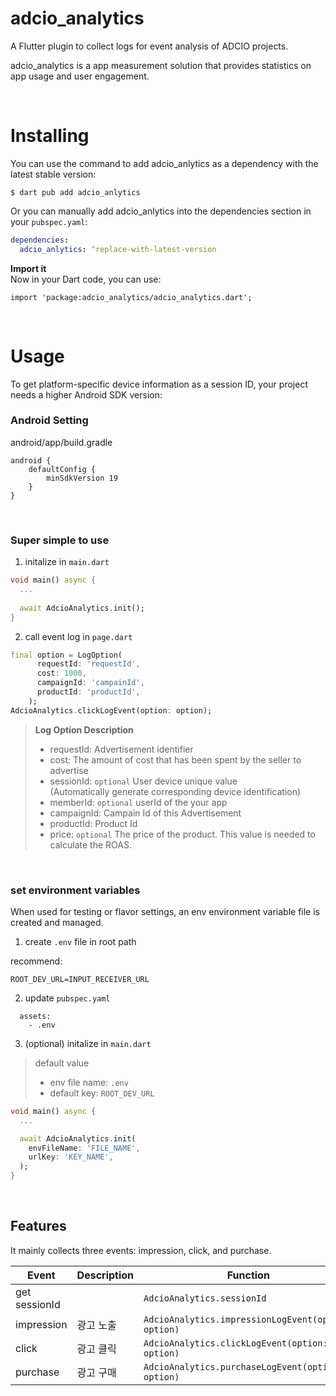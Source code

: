 # adcio_analytics

A Flutter plugin to collect logs for event analysis of ADCIO projects.

adcio_analytics is a app measurement solution that provides statistics on app usage and user engagement.

</br>

# Installing

You can use the command to add adcio_anlytics as a dependency with the latest stable version:

```console
$ dart pub add adcio_anlytics
```

Or you can manually add adcio_anlytics into the dependencies section in your `pubspec.yaml`:

```yaml
dependencies:
  adcio_anlytics: ^replace-with-latest-version
```

**Import it**  
Now in your Dart code, you can use:
```
import 'package:adcio_analytics/adcio_analytics.dart';
```

</br>

# Usage

To get platform-specific device information as a session ID, your project needs a higher Android SDK version:

### Android Setting

android/app/build.gradle

```
android {
    defaultConfig {
        minSdkVersion 19
    }
}
```

</br>

### Super simple to use

1. initalize in `main.dart`
```dart
void main() async {
  ...
  
  await AdcioAnalytics.init();
}
```

2. call event log in `page.dart`
```dart
final option = LogOption(
      requestId: 'requestId',
      cost: 1000,
      campaignId: 'campainId',
      productId: 'productId',
    );
AdcioAnalytics.clickLogEvent(option: option);
```
> **Log Option Description**
> - requestId: Advertisement identifier
> - cost: The amount of cost that has been spent by the seller to advertise
> - sessionId: `optional` User device unique value   
(Automatically generate corresponding device identification)
> - memberId: `optional` userId of the your app 
> - campaignId: Campain Id of this Advertisement
> - productId: Product Id
> - price: `optional` The price of the product. This value is needed to calculate the ROAS.

</br>

### set environment variables

When used for testing or flavor settings, an env environment variable file is created and managed.  

1. create `.env` file in root path

recommend:
```
ROOT_DEV_URL=INPUT_RECEIVER_URL
```

2. update `pubspec.yaml`
```
  assets:
    - .env
```

3. (optional) initalize in `main.dart`
 > default value 
 >  - env file name: `.env`
 >  - default key: `ROOT_DEV_URL`

```dart
void main() async {
  ...

  await AdcioAnalytics.init(
    envFileName: 'FILE_NAME',
    urlKey: 'KEY_NAME',
  );
}
```
</br>

## Features

It mainly collects three events: impression, click, and purchase.

Event | Description |  Function
--- | --- | --- | 
get sessionId |  | `AdcioAnalytics.sessionId` 
impression | 광고 노출 | `AdcioAnalytics.impressionLogEvent(option: option)` 
click | 광고 클릭 | `AdcioAnalytics.clickLogEvent(option: option)` 
purchase | 광고 구매 | `AdcioAnalytics.purchaseLogEvent(option: option)` 


